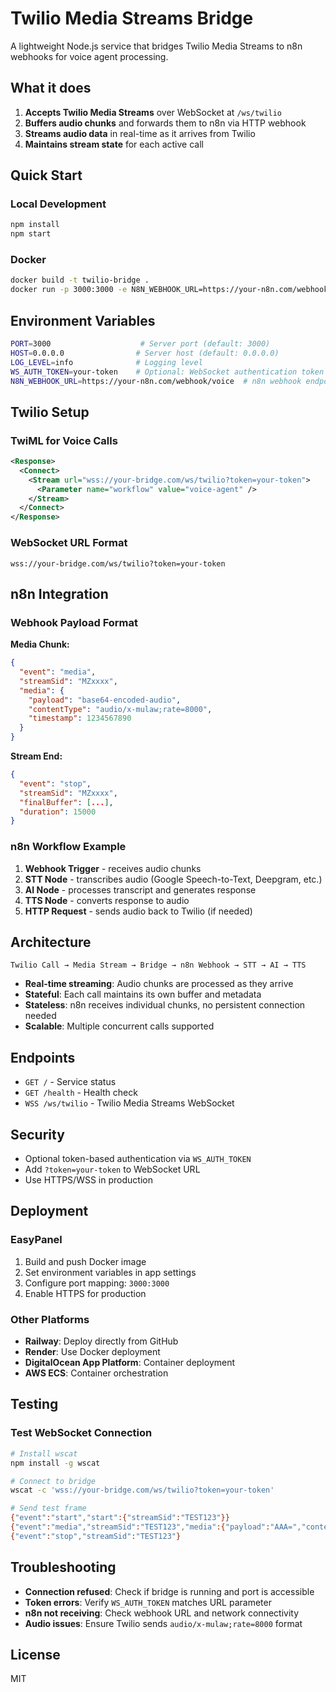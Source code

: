 # Twilio Media Streams Bridge

A lightweight Node.js service that bridges Twilio Media Streams to n8n webhooks for voice agent processing.

## What it does

1. **Accepts Twilio Media Streams** over WebSocket at `/ws/twilio`
2. **Buffers audio chunks** and forwards them to n8n via HTTP webhook
3. **Streams audio data** in real-time as it arrives from Twilio
4. **Maintains stream state** for each active call

## Quick Start

### Local Development
```bash
npm install
npm start
```

### Docker
```bash
docker build -t twilio-bridge .
docker run -p 3000:3000 -e N8N_WEBHOOK_URL=https://your-n8n.com/webhook/voice twilio-bridge
```

## Environment Variables

```bash
PORT=3000                    # Server port (default: 3000)
HOST=0.0.0.0                # Server host (default: 0.0.0.0)
LOG_LEVEL=info              # Logging level
WS_AUTH_TOKEN=your-token    # Optional: WebSocket authentication token
N8N_WEBHOOK_URL=https://your-n8n.com/webhook/voice  # n8n webhook endpoint
```

## Twilio Setup

### TwiML for Voice Calls
```xml
<Response>
  <Connect>
    <Stream url="wss://your-bridge.com/ws/twilio?token=your-token">
      <Parameter name="workflow" value="voice-agent" />
    </Stream>
  </Connect>
</Response>
```

### WebSocket URL Format
```
wss://your-bridge.com/ws/twilio?token=your-token
```

## n8n Integration

### Webhook Payload Format

**Media Chunk:**
```json
{
  "event": "media",
  "streamSid": "MZxxxx",
  "media": {
    "payload": "base64-encoded-audio",
    "contentType": "audio/x-mulaw;rate=8000",
    "timestamp": 1234567890
  }
}
```

**Stream End:**
```json
{
  "event": "stop",
  "streamSid": "MZxxxx",
  "finalBuffer": [...],
  "duration": 15000
}
```

### n8n Workflow Example
1. **Webhook Trigger** - receives audio chunks
2. **STT Node** - transcribes audio (Google Speech-to-Text, Deepgram, etc.)
3. **AI Node** - processes transcript and generates response
4. **TTS Node** - converts response to audio
5. **HTTP Request** - sends audio back to Twilio (if needed)

## Architecture

```
Twilio Call → Media Stream → Bridge → n8n Webhook → STT → AI → TTS
```

- **Real-time streaming**: Audio chunks are processed as they arrive
- **Stateful**: Each call maintains its own buffer and metadata
- **Stateless**: n8n receives individual chunks, no persistent connection needed
- **Scalable**: Multiple concurrent calls supported

## Endpoints

- `GET /` - Service status
- `GET /health` - Health check
- `WSS /ws/twilio` - Twilio Media Streams WebSocket

## Security

- Optional token-based authentication via `WS_AUTH_TOKEN`
- Add `?token=your-token` to WebSocket URL
- Use HTTPS/WSS in production

## Deployment

### EasyPanel
1. Build and push Docker image
2. Set environment variables in app settings
3. Configure port mapping: `3000:3000`
4. Enable HTTPS for production

### Other Platforms
- **Railway**: Deploy directly from GitHub
- **Render**: Use Docker deployment
- **DigitalOcean App Platform**: Container deployment
- **AWS ECS**: Container orchestration

## Testing

### Test WebSocket Connection
```bash
# Install wscat
npm install -g wscat

# Connect to bridge
wscat -c 'wss://your-bridge.com/ws/twilio?token=your-token'

# Send test frame
{"event":"start","start":{"streamSid":"TEST123"}}
{"event":"media","streamSid":"TEST123","media":{"payload":"AAA=","contentType":"audio/x-mulaw;rate=8000"}}
{"event":"stop","streamSid":"TEST123"}
```

## Troubleshooting

- **Connection refused**: Check if bridge is running and port is accessible
- **Token errors**: Verify `WS_AUTH_TOKEN` matches URL parameter
- **n8n not receiving**: Check webhook URL and network connectivity
- **Audio issues**: Ensure Twilio sends `audio/x-mulaw;rate=8000` format

## License

MIT



